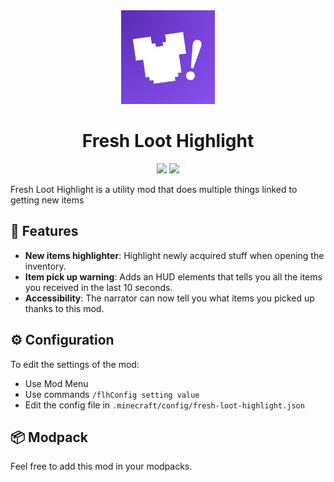 <div align="center">
  <img src="https://raw.githubusercontent.com/maDU59/FreshLootHighlight/main/src/main/resources/assets/fresh-loot-highlight/icon.png" width="150">
  <h1>Fresh Loot Highlight</h1>

  <a href="https://modrinth.com/mod/fresh-loot-highlight"><img src="https://img.shields.io/badge/dynamic/json?color=158000&label=downloads&prefix=+%20&query=downloads&url=https://api.modrinth.com/v2/project/kFq8C4hU&logo=modrinth"></a>
  <a href="https://curseforge.com/minecraft/mc-mods/fresh-loot-highlight"><img src="https://cf.way2muchnoise.eu/full_1352527_downloads.svg"></a>
</div>

Fresh Loot Highlight is a utility mod that does multiple things linked to getting new items

## 🔎 Features

- **New items highlighter**: Highlight newly acquired stuff when opening the inventory.
- **Item pick up warning**: Adds an HUD elements that tells you all the items you received in the last 10 seconds.
- **Accessibility**: The narrator can now tell you what items you picked up thanks to this mod.

## ⚙️ Configuration

To edit the settings of the mod:
- Use Mod Menu
- Use commands `/flhConfig setting value`
- Edit the config file in `.minecraft/config/fresh-loot-highlight.json`

## 📦 Modpack

Feel free to add this mod in your modpacks.
